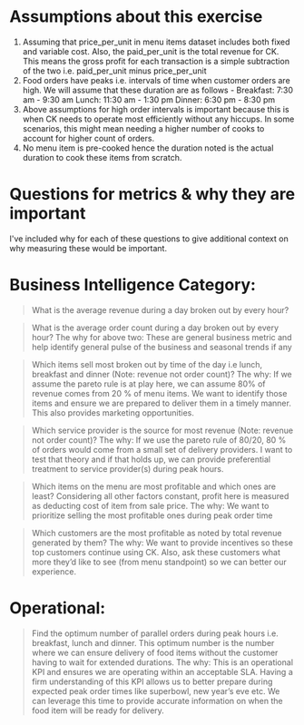 
# Assumptions about this exercise  

1. Assuming that price_per_unit in menu items dataset includes both fixed and variable cost. Also, the paid_per_unit is the total revenue for CK. This means the gross profit for each transaction is a simple subtraction of the two i.e. paid_per_unit minus price_per_unit
2. Food orders have peaks i.e. intervals of time when customer orders are high. We will assume that these duration are as follows - 
Breakfast: 7:30 am - 9:30 am
Lunch: 11:30 am - 1:30 pm
Dinner: 6:30 pm - 8:30 pm
3. Above assumptions for high order intervals is important because this is when CK needs to operate most efficiently without any hiccups. In some scenarios, this might mean needing a higher number of cooks to account for higher count of orders. 
4. No menu item is pre-cooked hence the duration noted is the actual duration to cook these items from scratch. 

# Questions for metrics & why they are important

I've included why for each of these questions to give additional context on why measuring these would be important.

# Business Intelligence Category: 

> What is the average revenue during a day broken out by every hour? 

> What is the average order count during a day broken out by every hour? 
The why for above two: These are general business metric and help identify general pulse of the business and seasonal trends if any

> Which items sell most broken out by time of the day i.e lunch, breakfast and dinner (Note: revenue not order count)? The why: If we assume the pareto rule is at play here, we can assume 80% of revenue comes from 20 % of menu items. We want to identify those items and ensure we are prepared to deliver them in a timely manner. This also provides marketing opportunities.

> Which service provider is the source for most revenue (Note: revenue not order count)? The why: If we use the pareto rule of 80/20, 80 % of orders would come from a small set of delivery providers. I want to test that theory and if that holds up, we can provide preferential treatment to service provider(s) during peak hours. 

> Which items on the menu are most profitable and which ones are least? Considering all other factors constant, profit here is measured as deducting cost of item from sale price. The why: We want to prioritize selling the most profitable ones during peak order time

> Which customers are the most profitable as noted by total revenue generated by them? The why: We want to provide incentives so these top customers continue using CK. Also, ask these customers what more they’d like to see (from menu standpoint) so we can better our experience.

# Operational: 

> Find the optimum number of parallel orders during peak hours i.e. breakfast, lunch and dinner. This optimum number is the number where we can ensure delivery of food items without the customer having to wait for extended durations. The why: This is an operational KPI and ensures we are operating within an acceptable SLA. Having a firm understanding of this KPI allows us to better prepare during expected peak order times like superbowl, new year’s eve etc. We can leverage this time to provide accurate information on when the food item will be ready for delivery. 

